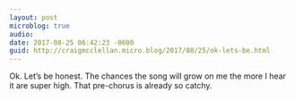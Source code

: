 ```yaml
---
layout: post
microblog: true
audio: 
date: 2017-08-25 06:42:23 -0600
guid: http://craigmcclellan.micro.blog/2017/08/25/ok-lets-be.html
---
```

Ok. Let’s be honest. The chances the song will grow on me the more I hear it are super high. That pre-chorus is already so catchy.
